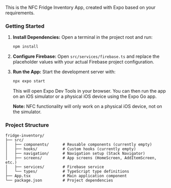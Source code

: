 This is the NFC Fridge Inventory App, created with Expo based on your requirements.

### Getting Started

1.  **Install Dependencies:**
    Open a terminal in the project root and run:
    ```bash
    npm install
    ```

2.  **Configure Firebase:**
    Open `src/services/firebase.ts` and replace the placeholder values with your actual Firebase project configuration.

3.  **Run the App:**
    Start the development server with:
    ```bash
    npx expo start
    ```
    This will open Expo Dev Tools in your browser. You can then run the app on an iOS simulator or a physical iOS device using the Expo Go app.

    **Note:** NFC functionality will only work on a physical iOS device, not on the simulator.

### Project Structure

```
fridge-inventory/
├── src/
│   ├── components/      # Reusable components (currently empty)
│   ├── hooks/           # Custom hooks (currently empty)
│   ├── navigation/      # Navigation setup (Stack Navigator)
│   ├── screens/         # App screens (HomeScreen, AddItemScreen, etc.)
│   ├── services/        # Firebase service
│   └── types/           # TypeScript type definitions
├── App.tsx              # Main application component
└── package.json         # Project dependencies
``` 